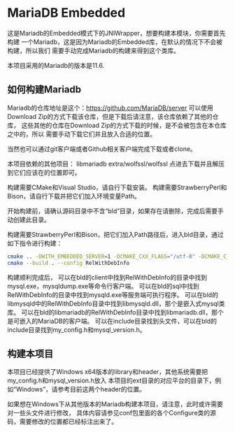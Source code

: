 # MariaDB Embedded

这是Mariadb的Embedded模式下的JNIWrapper，想要构建本模块，你需要首先构建
一个Mariadb，这是因为Mariadb的Embedded库，在默认的情况下不会被构建，所以我们
需要手动完成Mariadb的构建来得到这个类库。

本项目采用的Mariadb的版本是11.6.

## 如何构建Mariadb

Mariadb的仓库地址是这个：https://github.com/MariaDB/server
可以使用Download Zip的方式下载该仓库，但是下载后请注意，该仓库依赖了其他的仓库，
这些其他的仓库在Download Zip的方式下载的时候，是不会被包含在本仓库之中的，所以
需要手动下载它们并且放入合适的位置。

当然也可以通过git客户端或者Github相关客户端完成下载或者clone。

本项目依赖的其他项目：
libmariadb
extra/wolfssl/wolfssl
点进去下载并且解压到它们应该在的位置即可。

构建需要CMake和Visual Studio，请自行下载安装。
构建需要StrawberryPerl和Bison，请自行下载并把它们加入环境变量Path。

开始构建前，请确认源码目录中不含“bld”目录，如果存在请删除，完成后需要手动创建此目录。

构建需要StrawberryPerl和Bison，把它们加入Path路径后，进入bld目录，通过如下指令进行构建：

```bash
cmake .. -DWITH_EMBEDDED_SERVER=1 -DCMAKE_CXX_FLAGS="/utf-8" -DCMAKE_C_FLAGS="/utf-8"
cmake --build . --config RelWithDebInfo
```

构建顺利完成后，
可以在bld的client中找到RelWithDebInfo的目录中找到mysql.exe，mysqldump.exe等命令行客户端。
可以在bld的sql中找到RelWithDebInfo的目录中找到mysqld.exe等服务端可执行程序。
可以在bld的libmysqld中的RelWithDebInfo目录中找到libmysqld.dll，那个是嵌入式mysql类库。
可以在bld的libmariadb的RelWithDebInfo目录中找到libmariadb.dll，那个是可嵌入的MariaDB的客户端。
可以在include目录找到头文件，可以在bld的include目录找到my_config.h和mysql_version.h。

## 构建本项目

本项目已经提供了Windows x64版本的library和header，其他系统需要把my_config.h和mysql_version.h放入
本项目的ext目录的对应平台的目录下，例如“Windows”，请参考目前这两个header的位置。

如果想在Windows下从其他版本的Mariadb构建本项目，请注意，此时或许需要对一些头文件进行修改，
具体内容请参见conf包里面的各个Configure类的源码，需要修改的位置都已经标注出来了。

